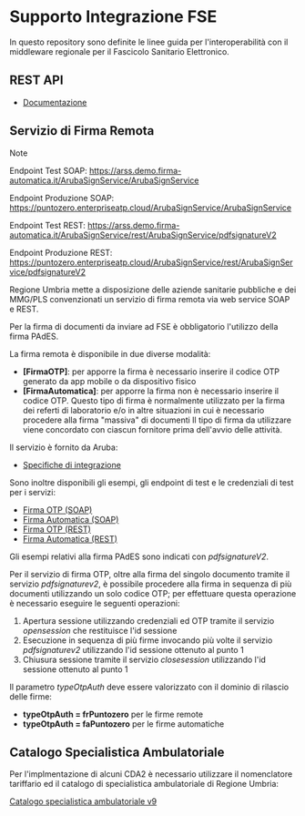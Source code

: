 # Supporto Integrazione FSE
In questo repository sono definite le linee guida per l'interoperabilità con il middleware regionale
per il Fascicolo Sanitario Elettronico.

## REST API
* [Documentazione](https://github.com/punto-zero/umbria-fse-support/wiki)

## Servizio di Firma Remota

> [!NOTE]
>
> Endpoint Test SOAP: https://arss.demo.firma-automatica.it/ArubaSignService/ArubaSignService
> 
> Endpoint Produzione SOAP: https://puntozero.enterpriseatp.cloud/ArubaSignService/ArubaSignService
>
> Endpoint Test REST: https://arss.demo.firma-automatica.it/ArubaSignService/rest/ArubaSignService/pdfsignatureV2
> 
> Endpoint Produzione REST: https://puntozero.enterpriseatp.cloud/ArubaSignService/rest/ArubaSignService/pdfsignatureV2

Regione Umbria mette a disposizione delle aziende sanitarie pubbliche e dei MMG/PLS convenzionati un servizio di firma remota via web service SOAP e REST.

Per la firma di documenti da inviare ad FSE è obbligatorio l'utilizzo della firma PAdES.

La firma remota è disponibile in due diverse modalità:
* **[FirmaOTP]**: per apporre la firma è necessario inserire il codice OTP generato da app mobile o da dispositivo fisico
* **[FirmaAutomatica]**: per apporre la firma non è necessario inserire il codice OTP. Questo tipo di firma è normalmente utilizzato per la firma dei referti di laboratorio e/o in altre situazioni in cui è necessario procedere alla firma "massiva" di documenti
Il tipo di firma da utilizzare viene concordato con ciascun fornitore prima dell'avvio delle attività.

Il servizio è fornito da Aruba:
* [Specifiche di integrazione](/firma/manuale_arss.pdf)

Sono inoltre disponibili gli esempi, gli endpoint di test e le credenziali di test per i servizi:
* [Firma OTP (SOAP)](/firma/FirmaRemota.pdf)
* [Firma Automatica (SOAP)](/firma/FirmaAutomatica.pdf)
* [Firma OTP (REST)](/firma/FirmaRemota_REST.pdf)
* [Firma Automatica (REST)](/firma/FirmaAutomatica_REST.pdf)

Gli esempi relativi alla firma PAdES sono indicati con *pdfsignatureV2*.

Per il servizio di firma OTP, oltre alla firma del singolo documento tramite il servizio *pdfsignaturev2*, è possibile procedere alla firma in sequenza di più documenti utilizzando un solo codice OTP; per effettuare questa operazione è necessario eseguire le seguenti operazioni:
1. Apertura sessione utilizzando credenziali ed OTP tramite il servizio *opensession* che restituisce l'id sessione
2. Esecuzione in sequenza di più firme invocando più volte il servizio *pdfsignaturev2* utilizzando l'id sessione ottenuto al punto 1
3. Chiusura sessione tramite il servizio *closesession* utilizzando l'id sessione ottenuto al punto 1

Il parametro *typeOtpAuth* deve essere valorizzato con il dominio di rilascio delle firme:
* **typeOtpAuth = frPuntozero** per le firme remote
* **typeOtpAuth = faPuntozero** per le firme automatiche

## Catalogo Specialistica Ambulatoriale
Per l'implmentazione di alcuni CDA2 è necessario utilizzare il nomenclatore tariffario ed il catalogo di specialistica ambulatoriale di Regione Umbria:

[Catalogo specialistica ambulatoriale v9](/cataloghi/Catalogo_specialistica_Regione_Umbria_v9.xlsx)
